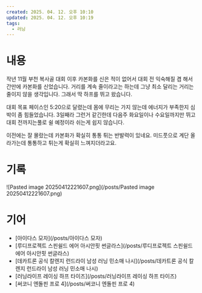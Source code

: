 ```yaml
---
created: 2025. 04. 12. 오후 10:10
updated: 2025. 04. 12. 오후 10:19
tags:
  - 러닝
---
```


# 내용

작년 11월 부천 복사골 대회 이후 카본화를 신은 적이 없어서 대회 전 익숙해질 겸 해서 간만에 카본화를 신었습니다. 거리를 계속 줄이라고는 하는데 그냥 최소 달리는 거리는 줄이지 않을 생각입니다. 그래서 딱 하프를 뛰고 왔습니다.

대회 목표 페이스인 5:20으로 달렸는데 몸에 무리는 가지 않는데 에너지가 부족한지 심박이 좀 힘들었습니다. 3일째라 그런거 같긴한데 다음주 화요일이나 수요일까지만 뛰고 대회 전까지는풀로 쉴 예정이라 쉬는게 쉽지 않습니다.

이전에는 잘 몰랐는데 카본화가 확실히 통통 튀는 반발력이 있네요. 미드풋으로 계단 올라가는데 통통하고 튀는게 확실히 느껴지더라고요.

# 기록

![Pasted image 20250412221607.png](/posts/Pasted image 20250412221607.png)

# 기어

- [아이다스 모자](/posts/아이다스 모자)
- [루디프로젝트 스핀쉴드 에어 아시안핏 썬글라스](/posts/루디프로젝트 스핀쉴드 에어 아시안핏 썬글라스)
- [데카트론 공식 칼렌지 런드라이 남성 러닝 민소매 나시](/posts/데카트론 공식 칼렌지 런드라이 남성 러닝 민소매 나시)
- [러닝라이프 레이싱 하프 타이즈](/posts/러닝라이프 레이싱 하프 타이즈)
- [써코니 엔돌핀 프로 4](/posts/써코니 엔돌핀 프로 4)

